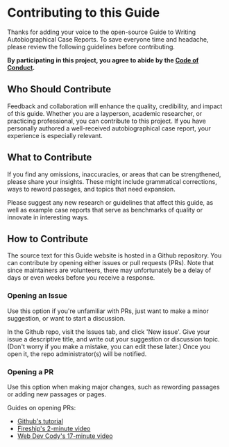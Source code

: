 # Contributing to this Guide

Thanks for adding your voice to the open-source Guide to Writing Autobiographical Case Reports. To save everyone time and headache, please review the following guidelines before contributing.

**By participating in this project, you agree to abide by the [Code of Conduct](CODE_OF_CONDUCT.md).**

## Who Should Contribute

Feedback and collaboration will enhance the quality, credibility, and impact of this guide. Whether you are a layperson, academic researcher, or practicing professional, you can contribute to this project. If you have personally authored a well-received autobiographical case report, your experience is especially relevant.

## What to Contribute

If you find any omissions, inaccuracies, or areas that can be strengthened, please share your insights. These might include grammatical corrections, ways to reword passages, and topics that need expansion.

Please suggest any new research or guidelines that affect this guide, as well as example case reports that serve as benchmarks of quality or innovate in interesting ways.

## How to Contribute

The source text for this Guide website is hosted in a Github repository. You can contribute by opening either issues or pull requests (PRs). Note that since maintainers are volunteers, there may unfortunately be a delay of days or even weeks before you receive a response.

### Opening an Issue

Use this option if you're unfamiliar with PRs, just want to make a minor suggestion, or want to start a discussion.

In the Github repo, visit the Issues tab, and click 'New issue'. Give your issue a descriptive title, and write out your suggestion or discussion topic. (Don't worry if you make a mistake, you can edit these later.) Once you open it, the repo administrator(s) will be notified.

### Opening a PR

Use this option when making major changes, such as rewording passages or adding new passages or pages.

Guides on opening PRs:

-   [Github's tutorial](https://docs.github.com/en/pull-requests/collaborating-with-pull-requests/proposing-changes-to-your-work-with-pull-requests/creating-a-pull-request)
-   [Fireship's 2-minute video](https://www.youtube.com/watch?v=8lGpZkjnkt4)
-   [Web Dev Cody's 17-minute video](https://www.youtube.com/watch?v=8A4TsoXJOs8)
